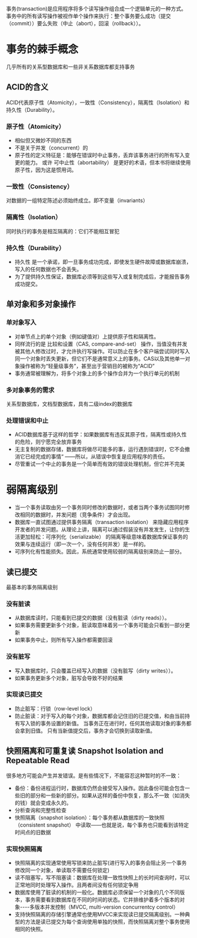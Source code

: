 事务(transaction)是应用程序将多个读写操作组合成一个逻辑单元的一种方式。事务中的所有读写操作被视作单个操作来执行：整个事务要么成功（提交（commit））要么失败（中止（abort），回滚（rollback））。

# 事务的棘手概念
几乎所有的关系型数据库和一些非关系数据库都支持事务

## ACID的含义
ACID代表原子性（Atomicity），一致性（Consistency），隔离性（Isolation）和持久性（Durability）。

### 原子性（Atomicity）
* 相似但又微妙不同的东西
* 不是关于并发（concurrent）的
* 原子性的定义特征是：能够在错误时中止事务，丢弃该事务进行的所有写入变更的能力。 或许 可中止性（abortability） 是更好的术语，但本书将继续使用原子性，因为这是惯用词。

### 一致性（Consistency）
对数据的一组特定陈述必须始终成立。即不变量（invariants）

### 隔离性（Isolation）
同时执行的事务是相互隔离的：它们不能相互冒犯

### 持久性（Durability）
* 持久性 是一个承诺，即一旦事务成功完成，即使发生硬件故障或数据库崩溃，写入的任何数据也不会丢失。
* 为了提供持久性保证，数据库必须等到这些写入或复制完成后，才能报告事务成功提交。

## 单对象和多对象操作

### 单对象写入
* 对单节点上的单个对象（例如键值对）上提供原子性和隔离性。
* 同样流行的是 比较和设置（CAS, compare-and-set） 操作，当值没有并发被其他人修改过时，才允许执行写操作。可以防止在多个客户端尝试同时写入同一个对象时丢失更新，但它们不是通常意义上的事务。CAS以及其他单一对象操作被称为“轻量级事务”，甚至出于营销目的被称为“ACID”
* 事务通常被理解为，将多个对象上的多个操作合并为一个执行单元的机制

### 多对象事务的需求
关系型数据库，文档型数据库，具有二级index的数据库

### 处理错误和中止
* ACID数据库基于这样的哲学：如果数据库有违反其原子性，隔离性或持久性的危险，则宁愿完全放弃事务
* 无主复制的数据存储，数据库将做尽可能多的事，运行遇到错误时，它不会撤消它已经完成的事情“ ——所以，从错误中恢复是应用程序的责任。
* 尽管重试一个中止的事务是一个简单而有效的错误处理机制，但它并不完美


# 弱隔离级别
* 当一个事务读取由另一个事务同时修改的数据时，或者当两个事务试图同时修改相同的数据时，并发问题（竞争条件）才会出现。
* 数据库一直试图通过提供事务隔离（transaction isolation） 来隐藏应用程序开发者的并发问题。从理论上讲，隔离可以通过假装没有并发发生，让你的生活更加轻松：可序列化（serializable） 的隔离等级意味着数据库保证事务的效果与连续运行（即一次一个，没有任何并发）是一样的。
* 可序列化有性能损失。因此，系统通常使用较弱的隔离级别来防止一部分。

## 读已提交
最基本的事务隔离级别

### 没有脏读
* 从数据库读时，只能看到已提交的数据（没有脏读（dirty reads））。
* 如果事务需要更新多个对象，脏读取意味着另一个事务可能会只看到一部分更新
* 如果事务中止，则所有写入操作都需要回滚

### 没有脏写
* 写入数据库时，只会覆盖已经写入的数据（没有脏写（dirty writes））。
* 如果事务更新多个对象，脏写会导致不好的结果

### 实现读已提交
* 防止脏写：行锁（row-level lock）
* 防止脏读：对于写入的每个对象，数据库都会记住旧的已提交值，和由当前持有写入锁的事务设置的新值。 当事务正在进行时，任何其他读取对象的事务都会拿到旧值。 只有当新值提交后，事务才会切换到读取新值。

## 快照隔离和可重复读 Snapshot Isolation and Repeatable Read
很多地方可能会产生并发错误。是有些情况下，不能容忍这种暂时的不一致：
* 备份：备份进程运行时，数据库仍然会接受写入操作。因此备份可能会包含一些旧的部分和一些新的部分。如果从这样的备份中恢复，那么不一致（如消失的钱）就会变成永久的。
* 分析查询和完整性检查
* 快照隔离（snapshot isolation）：每个事务都从数据库的一致快照（consistent snapshot） 中读取——也就是说，每个事务也只能看到该特定时间点的旧数据

### 实现快照隔离
* 快照隔离的实现通常使用写锁来防止脏写(进行写入的事务会阻止另一个事务修改同一个对象，单读取不需要任何锁定)
* 读不阻塞写，写不阻塞读：数据库在处理一致性快照上的长时间查询时，可以正常地同时处理写入操作。且两者间没有任何锁定争用
* 数据库使用了脏读的机制的一般化。数据库必须保留一个对象的几个不同版本，事务需要看到数据库在不同的时间的状态。它并排维护着多个版本的对象----多版本并发控制（MVCC, multi-version concurrentcy control）
* 支持快照隔离的存储引擎通常也使用MVCC来实现读已提交隔离级别。一种典型的方法是读已提交为每个查询使用单独的快照，而快照隔离对整个事务使用相同的快照。


